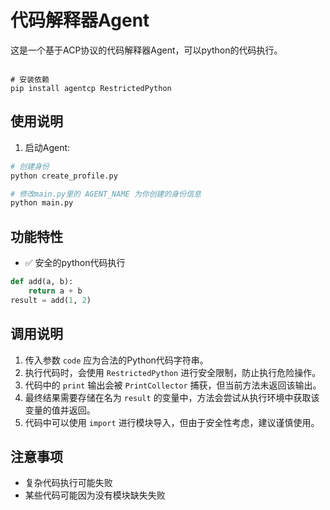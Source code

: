 # 代码解释器Agent

这是一个基于ACP协议的代码解释器Agent，可以python的代码执行。

```

# 安装依赖
pip install agentcp RestrictedPython
```

## 使用说明

1. 启动Agent:

```bash
# 创建身份
python create_profile.py

# 修改main.py里的 AGENT_NAME 为你创建的身份信息
python main.py
```

## 功能特性

- ✅ 安全的python代码执行

```python
def add(a, b):
    return a + b
result = add(1, 2)
```

## 调用说明

1. 传入参数 `code` 应为合法的Python代码字符串。
2. 执行代码时，会使用 `RestrictedPython` 进行安全限制，防止执行危险操作。
3. 代码中的 `print` 输出会被 `PrintCollector` 捕获，但当前方法未返回该输出。
4. 最终结果需要存储在名为 `result` 的变量中，方法会尝试从执行环境中获取该变量的值并返回。
5. 代码中可以使用 `import` 进行模块导入，但由于安全性考虑，建议谨慎使用。

## 注意事项

- 复杂代码执行可能失败
- 某些代码可能因为没有模块缺失失败
